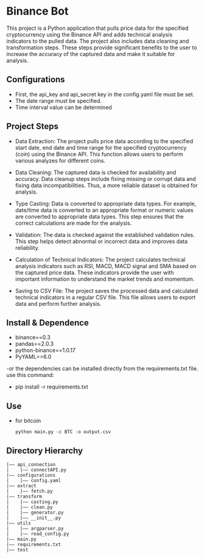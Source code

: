 Binance Bot
===

This project is a Python application that pulls price data for the specified cryptocurrency using the Binance API and adds technical analysis indicators to the pulled data. The project also includes data cleaning and transformation steps. These steps provide significant benefits to the user to increase the accuracy of the captured data and make it suitable for analysis.

## Configurations
- First, the api_key and api_secret key in the config.yaml file must be set.
- The date range must be specified.
- Time interval value can be determined

## Project Steps
- Data Extraction: The project pulls price data according to the specified start date, end date and time range for the specified cryptocurrency (coin) using the Binance API. This function allows users to perform various analyzes for different coins.

- Data Cleaning: The captured data is checked for availability and accuracy. Data cleanup steps include fixing missing or corrupt data and fixing data incompatibilities. Thus, a more reliable dataset is obtained for analysis.

- Type Casting: Data is converted to appropriate data types. For example, date/time data is converted to an appropriate format or numeric values are converted to appropriate data types. This step ensures that the correct calculations are made for the analysis.

- Validation: The data is checked against the established validation rules. This step helps detect abnormal or incorrect data and improves data reliability.

- Calculation of Technical Indicators: The project calculates technical analysis indicators such as RSI, MACD, MACD signal and SMA based on the captured price data. These indicators provide the user with important information to understand the market trends and momentum.

- Saving to CSV File: The project saves the processed data and calculated technical indicators in a regular CSV file. This file allows users to export data and perform further analysis.

## Install & Dependence
- binance==0.3
- pandas==2.0.3
- python-binance==1.0.17
- PyYAML==6.0

-or the dependencies can be installed directly from the requirements.txt file. use this command:
- pip install -r requirements.txt


## Use
- for bitcoin
  ```
  python main.py -c BTC -o output.csv
  ```



## Directory Hierarchy
```
|—— api_connection
|    |—— connectAPI.py
|—— configurations
|    |—— config.yaml
|—— extract
|    |—— fetch.py
|—— transform
|    |—— casting.py
|    |—— clean.py
|    |—— generator.py
|    |—— __init__.py
|—— utils
|    |—— argparser.py
|    |—— read_config.py
|—— main.py
|—— requirements.txt
|—— test


```
